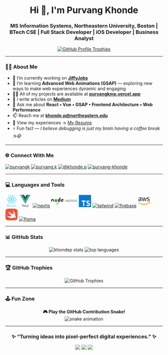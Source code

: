 <h1 align="center">Hi 👋, I'm Purvang Khonde</h1>
<h3 align="center">MS Information Systems, Northeastern University, Boston | BTech CSE | Full Stack Developer | iOS Developer | Business Analyst</h3>

<p align="center">
  <a href="https://github-profile-trophy.vercel.app/?username=khondep">
    <img src="https://github-profile-trophy.vercel.app/?username=khondep&theme=tokyonight&no-frame=true&margin-w=15&margin-h=15" alt="GitHub Profile Trophies" />
  </a>
</p>

---

### 👨‍💻 About Me

- 🔭 I’m currently working on **[JiffyJobs](https://github.com/priyank-neu/JiffyJobs)**
- 🌱 I’m learning **Advanced Web Animations (GSAP)** — exploring new ways to make web experiences dynamic and engaging
- 👨‍💻 All of my projects are available at **[purvangkme.vercel.app](https://purvangkme.vercel.app/)**
- 📝 I write articles on **[Medium](https://medium.com/@khonde.p)**
- 💬 Ask me about **React • Vue • GSAP • Frontend Architecture • Web Performance**
- 📫 Reach me at **khonde.p@northeastern.edu**
- 📄 View my experiences → [My Resume](https://northeastern-my.sharepoint.com/:w:/r/personal/khonde_p_northeastern_edu/Documents/PURVANG%20KHONDE.docx?d=w2af2df70ea6240ac9f72c3a90220cd8a&csf=1&web=1&e=IjYVcX)
- ⚡ Fun fact — *I believe debugging is just my brain having a coffee break ☕😄*

---

### 🌐 Connect With Me
<p align="left">
  <a href="https://linkedin.com/in/purvangk" target="blank"><img align="center" src="https://raw.githubusercontent.com/rahuldkjain/github-profile-readme-generator/master/src/images/icons/Social/linked-in-alt.svg" alt="purvangk" height="30" width="40" /></a>
  <a href="https://instagram.com/purvang.k" target="blank"><img align="center" src="https://raw.githubusercontent.com/rahuldkjain/github-profile-readme-generator/master/src/images/icons/Social/instagram.svg" alt="purvang.k" height="30" width="40" /></a>
  <a href="https://medium.com/@khonde.p" target="blank"><img align="center" src="https://raw.githubusercontent.com/rahuldkjain/github-profile-readme-generator/master/src/images/icons/Social/medium.svg" alt="@khonde.p" height="30" width="40" /></a>
  <a href="https://www.youtube.com/c/purvang-khonde" target="blank"><img align="center" src="https://raw.githubusercontent.com/rahuldkjain/github-profile-readme-generator/master/src/images/icons/Social/youtube.svg" alt="purvang-khonde" height="30" width="40" /></a>
</p>

---

### 💻 Languages and Tools
<p align="left">
  <a href="https://reactjs.org/" target="_blank" rel="noreferrer"><img src="https://raw.githubusercontent.com/devicons/devicon/master/icons/react/react-original-wordmark.svg" alt="react" width="40" height="40"/></a>
  <a href="https://vuejs.org/" target="_blank" rel="noreferrer"><img src="https://raw.githubusercontent.com/devicons/devicon/master/icons/vuejs/vuejs-original-wordmark.svg" alt="vuejs" width="40" height="40"/></a>
  <a href="https://nextjs.org/" target="_blank" rel="noreferrer"><img src="https://cdn.worldvectorlogo.com/logos/nextjs-2.svg" alt="nextjs" width="40" height="40"/></a>
  <a href="https://nodejs.org/" target="_blank" rel="noreferrer"><img src="https://raw.githubusercontent.com/devicons/devicon/master/icons/nodejs/nodejs-original-wordmark.svg" alt="nodejs" width="40" height="40"/></a>
  <a href="https://expressjs.com" target="_blank" rel="noreferrer"><img src="https://raw.githubusercontent.com/devicons/devicon/master/icons/express/express-original-wordmark.svg" alt="express" width="40" height="40"/></a>
  <a href="https://www.typescriptlang.org/" target="_blank" rel="noreferrer"><img src="https://raw.githubusercontent.com/devicons/devicon/master/icons/typescript/typescript-original.svg" alt="typescript" width="40" height="40"/></a>
  <a href="https://tailwindcss.com/" target="_blank" rel="noreferrer"><img src="https://www.vectorlogo.zone/logos/tailwindcss/tailwindcss-icon.svg" alt="tailwind" width="40" height="40"/></a>
  <a href="https://firebase.google.com/" target="_blank" rel="noreferrer"><img src="https://www.vectorlogo.zone/logos/firebase/firebase-icon.svg" alt="firebase" width="40" height="40"/></a>
  <a href="https://aws.amazon.com/" target="_blank" rel="noreferrer"><img src="https://raw.githubusercontent.com/devicons/devicon/master/icons/amazonwebservices/amazonwebservices-original-wordmark.svg" alt="aws" width="40" height="40"/></a>
  <a href="https://developer.apple.com/swift/" target="_blank" rel="noreferrer"><img src="https://raw.githubusercontent.com/devicons/devicon/master/icons/swift/swift-original.svg" alt="swift" width="40" height="40"/></a>
  <a href="https://www.figma.com/" target="_blank" rel="noreferrer"><img src="https://www.vectorlogo.zone/logos/figma/figma-icon.svg" alt="figma" width="40" height="40"/></a>
</p>

---

### 📊 GitHub Stats
<p align="center">
  <img src="https://github-readme-stats.vercel.app/api?username=khondep&show_icons=true&theme=tokyonight" alt="khondep stats" width="49%" />
  <img src="https://github-readme-stats.vercel.app/api/top-langs?username=khondep&layout=compact&theme=tokyonight" alt="top languages" width="49%" />
</p>

---

### 🏆 GitHub Trophies
<p align="center">
  <img src="https://github-profile-trophy.vercel.app/?username=khondep&theme=dracula&margin-w=15&margin-h=15" alt="GitHub Trophies" />
</p>

---

### 🕹️ Fun Zone
<p align="center">
  <b>🎮 Play the GitHub Contribution Snake!</b><br/>
  <!-- This file is created by the workflow below -->
  <img src="https://raw.githubusercontent.com/khondep/khondep/output/github-contribution-grid-snake.svg" alt="snake animation" />
</p>

---

<h3 align="center">✨ “Turning ideas into pixel-perfect digital experiences.” ✨</h3>

<p align="center">
  <a href="https://purvangkme.vercel.app/"><img src="https://img.shields.io/badge/🌐 Visit My Portfolio-000?style=for-the-badge&logo=firefox&logoColor=white" /></a>
  <a href="https://linkedin.com/in/purvangk"><img src="https://img.shields.io/badge/LinkedIn-0077B5?style=for-the-badge&logo=linkedin&logoColor=white" /></a>
  <a href="https://medium.com/@khonde.p"><img src="https://img.shields.io/badge/Medium-000000?style=for-the-badge&logo=medium&logoColor=white" /></a>
</p>
